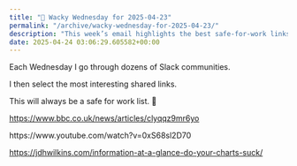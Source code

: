 ```yaml
---
title: "🤪 Wacky Wednesday for 2025-04-23"
permalink: "/archive/wacky-wednesday-for-2025-04-23/"
description: "This week’s email highlights the best safe-for-work links from my Slack community explores!"
date: 2025-04-24 03:06:29.605582+00:00
---
```


<!-- buttondown-editor-mode: fancy --><p>Each Wednesday I go through dozens of Slack communities.</p><p>I then select the most interesting shared links.</p><p>This will always be a safe for work list. 🙈</p><p><a target="_blank" rel="noopener noreferrer nofollow" href="https://www.bbc.co.uk/news/articles/clyqqz9mr6yo">https://www.bbc.co.uk/news/articles/clyqqz9mr6yo</a></p><p>https://www.youtube.com/watch?v=0xS68sl2D70</p><p><a target="_blank" rel="noopener noreferrer nofollow" href="https://jdhwilkins.com/information-at-a-glance-do-your-charts-suck/">https://jdhwilkins.com/information-at-a-glance-do-your-charts-suck/</a></p>